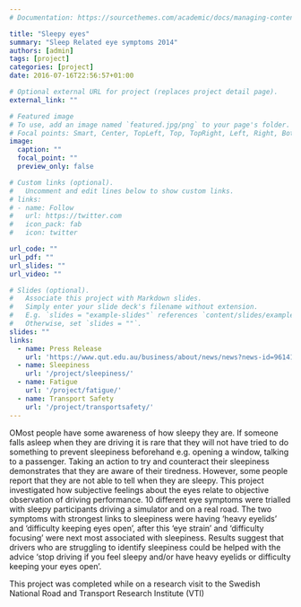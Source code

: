 ```yaml
---
# Documentation: https://sourcethemes.com/academic/docs/managing-content/

title: "Sleepy eyes"
summary: "Sleep Related eye symptoms 2014"
authors: [admin]
tags: [project]
categories: [project]
date: 2016-07-16T22:56:57+01:00

# Optional external URL for project (replaces project detail page).
external_link: ""

# Featured image
# To use, add an image named `featured.jpg/png` to your page's folder.
# Focal points: Smart, Center, TopLeft, Top, TopRight, Left, Right, BottomLeft, Bottom, BottomRight.
image:
  caption: ""
  focal_point: ""
  preview_only: false

# Custom links (optional).
#   Uncomment and edit lines below to show custom links.
# links:
# - name: Follow
#   url: https://twitter.com
#   icon_pack: fab
#   icon: twitter

url_code: ""
url_pdf: ""
url_slides: ""
url_video: ""

# Slides (optional).
#   Associate this project with Markdown slides.
#   Simply enter your slide deck's filename without extension.
#   E.g. `slides = "example-slides"` references `content/slides/example-slides.md`.
#   Otherwise, set `slides = ""`.
slides: ""
links:
  - name: Press Release
    url: 'https://www.qut.edu.au/business/about/news/news?news-id=96141'
  - name: Sleepiness
    url: '/project/sleepiness/'
  - name: Fatigue
    url: '/project/fatigue/'
  - name: Transport Safety
    url: '/project/transportsafety/'
---
```


OMost people have some awareness of how sleepy they are. If someone falls asleep when they are driving it is rare that they will not have tried to do something to prevent sleepiness beforehand e.g. opening a window, talking to a passenger. Taking an action to try and counteract their sleepiness demonstrates that they are aware of their tiredness. However, some people report that they are not able to tell when they are sleepy. This project investigated how subjective feelings about the eyes relate to objective observation of driving performance. 10 different eye symptoms were trialled with sleepy participants driving a simulator and on a real road. The two symptoms with strongest links to sleepiness were having ‘heavy eyelids’ and ‘difficulty keeping eyes open’, after this ‘eye strain’ and ‘difficulty focusing’ were next most associated with sleepiness. Results suggest that drivers who are struggling to identify sleepiness could be helped with the advice ‘stop driving if you feel sleepy and/or have heavy eyelids or difficulty keeping your eyes open’. 

This project was completed while on a research visit to the Swedish National Road and Transport Research Institute (VTI)
